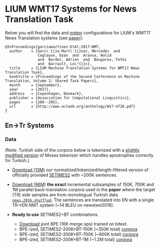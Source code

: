 # LIUM WMT17 Systems for News Translation Task

Below you will find the data and [nmtpy](https://github.com/lium-lst/nmtpy) configurations for LIUM's WMT17 News Translation systems (see [paper](http://www.aclweb.org/anthology/W17-4726.pdf)):

```
@InProceedings{garciamartinez-EtAl:2017:WMT,
  author    = {Garc\'{i}a-Mart\'{i}nez, Mercedes  and
               Caglayan, Ozan  and  Aransa, Walid
               and  Bardet, Adrien  and  Bougares, Fethi
               and  Barrault, Lo\"{i}c},
  title     = {LIUM Machine Translation Systems for WMT17 News Translation Task},
  booktitle = {Proceedings of the Second Conference on Machine Translation, Volume 2: Shared Task Papers},
  month     = {September},
  year      = {2017},
  address   = {Copenhagen, Denmark},
  publisher = {Association for Computational Linguistics},
  pages     = {288--295},
  url       = {http://www.aclweb.org/anthology/W17-4726.pdf}
}
```

## En->Tr Systems

### Data

(Note: Turkish side of the corpora below is tokenized with a [slightly modified version](scripts/tokenizerv2.perl) of Moses tokenizer which handles apostrophes correctly for Turkish.)

- [Download (13M)](http://lium.univ-lemans.fr/~caglayan/wmt17-newstask/setimes2.norm.min3max50.tok.tar.bz2) our normalized/tokenized/length-filtered version of officially provided [SETIMES2](http://opus.lingfil.uu.se/SETIMES2.php) with ~200K sentences.

- [Download (96M)](http://lium.univ-lemans.fr/~caglayan/wmt17-newstask/news2016-BT-EN-TR.tar.bz2)
**the exact** incremental subsamples of 150K, 700K and 1M parallel back-translation corpora used in the **paper**
where the target (TR) side samples are from monolingual Turkish data [`news.2016.shuffled`](http://data.statmt.org/wmt17/translation-task/news.2016.tr.shuffled.gz). The sentences are translated into EN with a single TR->EN NMT system (~14 BLEU on newstest2016).

- **Ready to use** SETIMES2+BT combinations:
  - [Download](http://lium.univ-lemans.fr/~caglayan/wmt17-newstask/en-tr-16k.bpe) joint BPE (16K merge ops) trained on bitext.
  - BPE-ized, SETIMES2-200K+BT-150K (~350K total) [corpora](http://lium.univ-lemans.fr/~caglayan/wmt17-newstask/SETIMES2-200K+BT-150K.tar.bz2)
  - BPE-ized, SETIMES2-200K+BT-700K (~900K total) [corpora](http://lium.univ-lemans.fr/~caglayan/wmt17-newstask/SETIMES2-200K+BT-700K.tar.bz2)
  - BPE-ized, SETIMES2-200K+BT-1M (~1.2M total) [corpora](http://lium.univ-lemans.fr/~caglayan/wmt17-newstask/SETIMES2-200K+BT-1M.tar.bz2)
  
